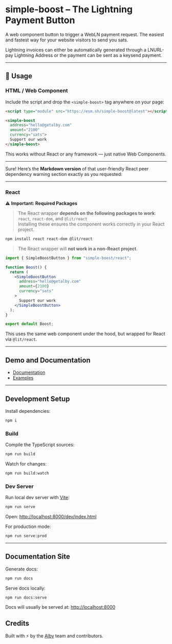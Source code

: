 # simple-boost – The Lightning Payment Button

A web component button to trigger a WebLN payment request. The easiest and fastest way for your website visitors to send you sats.

Lightning invoices can either be automatically generated through a LNURL-pay Lightning Address or the payment can be sent as a keysend payment.

---

## 🚀 Usage

### HTML / Web Component

Include the script and drop the `<simple-boost>` tag anywhere on your page:

```html
<script type="module" src="https://esm.sh/simple-boost@latest"></script>

<simple-boost 
  address="hello@getalby.com" 
  amount="2100" 
  currency="sats">
  Support our work
</simple-boost>
```

This works without React or any framework — just native Web Components.

---

Sure! Here’s the **Markdown version** of that user-friendly React peer dependency warning section exactly as you requested:

---

### React

⚠️ **Important: Required Packages**

> The React wrapper **depends on the following packages to work**:  
> `react`, `react-dom`, and `@lit/react`  
> Installing these ensures the component works correctly in your React project.

```bash
npm install react react-dom @lit/react
````

> The React wrapper will **not work in a non-React project**.

```jsx
import { SimpleBoostButton } from "simple-boost/react";

function Boost() {
  return (
    <SimpleBoostButton
      address="hello@getalby.com"
      amount={2100}
      currency="sats"
    >
      Support our work
    </SimpleBoostButton>
  );
}

export default Boost;
```

This uses the same web component under the hood, but wrapped for React via `@lit/react`.


---

## Demo and Documentation

* [Documentation](https://getalby.github.io/simple-boost/)
* [Examples](https://getalby.github.io/simple-boost/examples/)

---

## Development Setup

Install dependencies:

```bash
npm i
```

### Build

Compile the TypeScript sources:

```bash
npm run build
```

Watch for changes:

```bash
npm run build:watch
```

### Dev Server

Run local dev server with [Vite](https://vitejs.dev/):

```bash
npm run serve
```

Open: [http://localhost:8000/dev/index.html](http://localhost:8000/dev/index.html)

For production mode:

```bash
npm run serve:prod
```

---

## Documentation Site

Generate docs:

```bash
npm run docs
```

Serve docs locally:

```bash
npm run docs:serve
```

Docs will usually be served at: [http://localhost:8000](http://localhost:8000)


## Credits

Built with ⚡ by the [Alby](https://getalby.com) team and contributors.